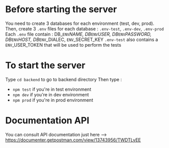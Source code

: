 # Before starting the server
You need to create 3 databases for each environment (test, dev, prod).
Then, create 3 `.env` files for each database : `.env-test`, `.env-dev`, `.env-prod`
Each `.env` file contain : DB_`ENV`_NAME, DB_`ENV`_USER, DB_`ENV`_PASSWORD, DB_`ENV`_HOST, DB_`ENV`_DIALEC, `ENV`_SECRET_KEY
`.env-test` also contains a `ENV`_USER_TOKEN that will be used to perform the tests

# To start the server
Type `cd backend` to go to backend directory
Then type :
* `npm test` if you're in test environment
* `npm dev` if you're in dev environment
* `npm prod` if you're in prod environment

# Documentation API
You can consult API documentation just here -->
https://documenter.getpostman.com/view/13743956/TWDTLyEE